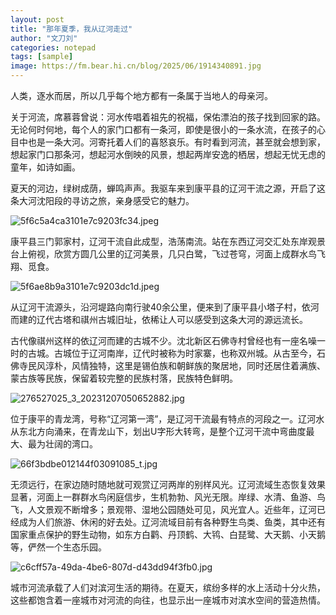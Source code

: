 ```yaml
---
layout: post
title: "那年夏季，我从辽河走过"
author: "文刀刘"
categories: notepad
tags: [sample]
image: https://fm.bear.hi.cn/blog/2025/06/1914340891.jpg
---
```


人类，逐水而居，所以几乎每个地方都有一条属于当地人的母亲河。

关于河流，席慕蓉曾说：河水传唱着祖先的祝福，保佑漂泊的孩子找到回家的路。无论何时何地，每个人的家门口都有一条河，即使是很小的一条水流，在孩子的心目中也是一条大河。河寄托着人们的喜怒哀乐。有时看到河流，甚至就会想到家，想起家门口那条河，想起河水倒映的风景，想起两岸安逸的栖居，想起无忧无虑的童年，如诗如画。

夏天的河边，绿树成荫，蝉鸣声声。我驱车来到康平县的辽河干流之源，开启了这条大河沈阳段的寻访之旅，亲身感受它的魅力。

![5f6c5a4ca3101e7c9203fc34.jpeg][1]

康平县三门郭家村，辽河干流自此成型，浩荡南流。站在东西辽河交汇处东岸观景台上俯视，欣赏方圆几公里的辽河美景，几只白鹭，飞过苍穹，河面上成群水鸟飞翔、觅食。

![5f6ae8b9a3101e7c9203dc1d.jpeg][2]

从辽河干流源头，沿河堤路向南行驶40余公里，便来到了康平县小塔子村，依河而建的辽代古塔和祺州古城旧址，依稀让人可以感受到这条大河的源远流长。

古代像祺州这样的依辽河而建的古城不少。沈北新区石佛寺村曾经也有一座名噪一时的古城。古城位于辽河南岸，辽代时被称为时家寨，也称双州城。从古至今，石佛寺民风淳朴，风情独特，这里是锡伯族和朝鲜族的聚居地，同时还居住着满族、蒙古族等民族，保留着较完整的民族村落，民族特色鲜明。

![276527025_3_20231207050652882.jpg][3]

位于康平的青龙湾，号称“辽河第一湾”，是辽河干流最有特点的河段之一。辽河水从东北方向涌来，在青龙山下，划出U字形大转弯，是整个辽河干流中弯曲度最大、最为壮阔的湾口。

![66f3bdbe012144f03091085_t.jpg][4]

无须远行，在家边随时随地就可观赏辽河两岸的别样风光。辽河流域生态恢复效果显著，河面上一群群水鸟闲庭信步，生机勃勃、风光无限。岸绿、水清、鱼游、鸟飞，人文景观不断增多；景观带、湿地公园随处可见，风光宜人。近些年，辽河已经成为人们旅游、休闲的好去处。辽河流域目前有各种野生鸟类、鱼类，其中还有国家重点保护的野生动物，如东方白鹳、丹顶鹤、大鸨、白琵鹭、大天鹅、小天鹅等，俨然一个生态乐园。

![c6cff57a-49da-4be6-807d-d43dd94f3fb0.jpg][5]

城市河流承载了人们对滨河生活的期待。在夏天，缤纷多样的水上活动十分火热，这些都饱含着一座城市对河流的向往，也显示出一座城市对滨水空间的营造热情。


  [1]: https://fm.bear.hi.cn/blog/2025/06/3285385342.jpeg
  [2]: https://fm.bear.hi.cn/blog/2025/06/859198937.jpeg
  [3]: https://fm.bear.hi.cn/blog/2025/06/1316654179.jpg
  [4]: https://fm.bear.hi.cn/blog/2025/06/1795566188.jpg
  [5]: https://fm.bear.hi.cn/blog/2025/06/1914340891.jpg
